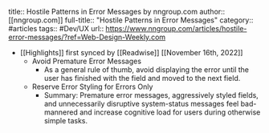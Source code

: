 title:: Hostile Patterns in Error Messages by nngroup.com
author:: [[nngroup.com]]
full-title:: "Hostile Patterns in Error Messages"
category:: #articles
tags:: #Dev/UX 
url:: https://www.nngroup.com/articles/hostile-error-messages/?ref=Web-Design-Weekly.com

- [[Highlights]] first synced by [[Readwise]] [[November 16th, 2022]]
	- Avoid Premature Error Messages
		- As a general rule of thumb, avoid displaying the error until the user has finished with the field and moved to the next field.
	- Reserve Error Styling for Errors Only
		- Summary: Premature error messages, aggressively styled fields, and unnecessarily disruptive system-status messages feel bad-mannered and increase cognitive load for users during otherwise simple tasks.